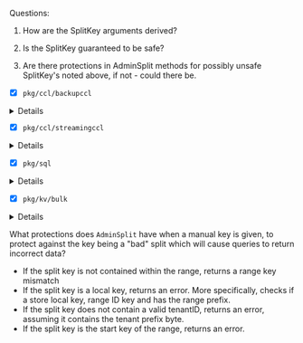Questions:
  1. How are the SplitKey arguments derived?

  2. Is the SplitKey guaranteed to be safe?

  3. Are there protections in AdminSplit methods for possibly unsafe SplitKey's
     noted above, if not - could there be.

- [x] `pkg/ccl/backupccl`

<details><summary>Details</summary>

  - [x] https://github.com/cockroachdb/cockroach/blob/f9ccf8ec425e216852b0988782826df0d88691b1/pkg/ccl/backupccl/generative_split_and_scatter_processor.go#L154-L154
      1. Using the `KeyRewriter` when changing the table id. Split key comes
         from the restore span start key.
      2. Ignores the result of `EnsureSafeSplitKey` when returning an error,
         using the original key.
      3. No protections against split in-between SQL column family.
  - [x] https://github.com/cockroachdb/cockroach/blob/f9ccf8ec425e216852b0988782826df0d88691b1/pkg/ccl/backupccl/restore_job.go#L3303-L3303
      context: experimental online restore.
      1. Created from either the start key of the file being restored, or the
         restore span within the file, or the start of the restore span. No
         rewriting modification.
      2. Doesn't alter the key from the restored span, doesn't call
         `EnsureSafeSplitKey`. The split key is not guaranteed to be safe,
         however the backup/restore would need to contain unsafe split keys.
      3. No protections against split in-between SQL column family.

</details> 


- [x] `pkg/ccl/streamingccl`


<details><summary>Details</summary>


  - [x] https://github.com/cockroachdb/cockroach/blob/f9ccf8ec425e216852b0988782826df0d88691b1/pkg/ccl/streamingccl/streamingest/stream_ingestion_dist.go#L255
      1. Key is taken from the original cluster (c2c) split point, rekeyed.
      2. Doesn't call `EnsureSafeSplitKey`, can replicate bad splits. 
      3. If the original cluster key were between SQL column families, there's no protection.

</details> 


- [x] `pkg/sql`

<details><summary>Details</summary>

  - [x] https://github.com/cockroachdb/cockroach/blob/f9ccf8ec425e216852b0988782826df0d88691b1/pkg/sql/tenant_creation.go#L237-L237
      context: Split point created for a new tenant.
      1. Created using the tenant span start key and tenant span end key.
         https://github.com/cockroachdb/cockroach/blob/13d81cabaee7600315247e4855d503565d2a527b/pkg/sql/catalog/bootstrap/metadata.go#L245-L245
      2. Yes, it will split at tenant boundaries.
  - [x] https://github.com/cockroachdb/cockroach/blob/f9ccf8ec425e216852b0988782826df0d88691b1/pkg/sql/index_split_scatter.go#L61-L61
      context: split for index
      1. Start key of the index
      2. Yes, the split will occur on an index boundary.
  - [x] https://github.com/cockroachdb/cockroach/blob/f9ccf8ec425e216852b0988782826df0d88691b1/pkg/sql/schema_changer.go#L3176-L3176
      1. split and scatter for backfills on sharded indexes
      2. Partition key and shard
  - [x] https://github.com/cockroachdb/cockroach/blob/f9ccf8ec425e216852b0988782826df0d88691b1/pkg/sql/backfill.go#L2262-L2262
      context index backfill
      1. Index?
      2. Yes, the split will occur on an index boundary.
  - [x] https://github.com/cockroachdb/cockroach/blob/f9ccf8ec425e216852b0988782826df0d88691b1/pkg/sql/split.go#L64-L64
      1. Takes a row key
      2. Yes, uses a table key to begin with.
  - [x] https://github.com/cockroachdb/cockroach/blob/f9ccf8ec425e216852b0988782826df0d88691b1/pkg/sql/importer/import_processor_planning.go#L362-L362
      context: pre-splits on table boundaries
      1. Takes each of the index spans for a table
      2. Yes, uses the `table/index` prefix

</details> 


- [x] `pkg/kv/bulk`

<details><summary>Details</summary>

  - [x] https://github.com/cockroachdb/cockroach/blob/f9ccf8ec425e216852b0988782826df0d88691b1/pkg/kv/bulk/sst_batcher.go#L601-L601
      1. Uses an existing key within an SST.
      2. Yes, logs a warning if `EnsureSafeSplitKey` returns an error and doesn't split.
  - [x] https://github.com/cockroachdb/cockroach/blob/f9ccf8ec425e216852b0988782826df0d88691b1/pkg/kv/bulk/buffering_adder.go#L420-L420
      1. Uses a key at (split stride) which has been added to the buffer.
      2. Yes, logs a warning if `EnsureSafeSplitKey` returns an error and doesn't split.

</details>

What protections does `AdminSplit` have when a manual key is given, to protect
against the key being a "bad" split which will cause queries to return
incorrect data?

- If the split key is not contained within the range, returns a range key mismatch 
- If the split key is a local key, returns an error. More specifically, checks if a store local key, range ID key and has the range prefix.
- If the split key does not contain a valid tenantID, returns an error, assuming it contains the tenant prefix byte.
- If the split key is the start key of the range, returns an error.

